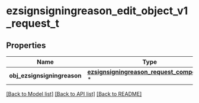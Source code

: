 # ezsignsigningreason_edit_object_v1_request_t

## Properties
Name | Type | Description | Notes
------------ | ------------- | ------------- | -------------
**obj_ezsignsigningreason** | [**ezsignsigningreason_request_compound_t**](ezsignsigningreason_request_compound.md) \* |  | 

[[Back to Model list]](../README.md#documentation-for-models) [[Back to API list]](../README.md#documentation-for-api-endpoints) [[Back to README]](../README.md)


